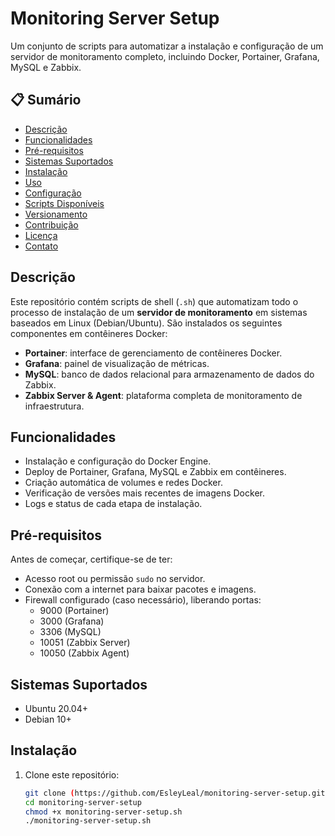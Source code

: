 # Monitoring Server Setup

Um conjunto de scripts para automatizar a instalação e configuração de um servidor de monitoramento completo, incluindo Docker, Portainer, Grafana, MySQL e Zabbix.

## 📋 Sumário

- [Descrição](#descrição)
- [Funcionalidades](#funcionalidades)
- [Pré-requisitos](#pré-requisitos)
- [Sistemas Suportados](#sistemas-suportados)
- [Instalação](#instalação)
- [Uso](#uso)
- [Configuração](#configuração)
- [Scripts Disponíveis](#scripts-disponíveis)
- [Versionamento](#versionamento)
- [Contribuição](#contribuição)
- [Licença](#licença)
- [Contato](#contato)

## Descrição

Este repositório contém scripts de shell (`.sh`) que automatizam todo o processo de instalação de um **servidor de monitoramento** em sistemas baseados em Linux (Debian/Ubuntu). São instalados os seguintes componentes em contêineres Docker:

- **Portainer**: interface de gerenciamento de contêineres Docker.
- **Grafana**: painel de visualização de métricas.
- **MySQL**: banco de dados relacional para armazenamento de dados do Zabbix.
- **Zabbix Server & Agent**: plataforma completa de monitoramento de infraestrutura.

## Funcionalidades

- Instalação e configuração do Docker Engine.
- Deploy de Portainer, Grafana, MySQL e Zabbix em contêineres.
- Criação automática de volumes e redes Docker.
- Verificação de versões mais recentes de imagens Docker.
- Logs e status de cada etapa de instalação.

## Pré-requisitos

Antes de começar, certifique-se de ter:

- Acesso root ou permissão `sudo` no servidor.
- Conexão com a internet para baixar pacotes e imagens.
- Firewall configurado (caso necessário), liberando portas:
  - 9000 (Portainer)
  - 3000 (Grafana)
  - 3306 (MySQL)
  - 10051 (Zabbix Server)
  - 10050 (Zabbix Agent)

## Sistemas Suportados

- Ubuntu 20.04+  
- Debian 10+  

## Instalação

1. Clone este repositório:
   ```bash
   git clone (https://github.com/EsleyLeal/monitoring-server-setup.git)
   cd monitoring-server-setup
   chmod +x monitoring-server-setup.sh
   ./monitoring-server-setup.sh
